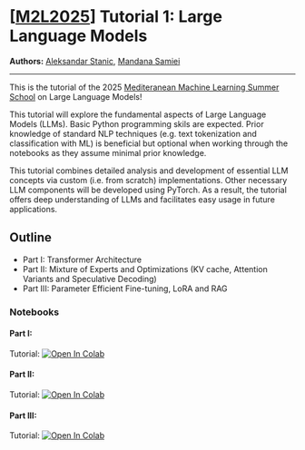 # [[M2L2025](https://www.m2lschool.org/home)] Tutorial 1: Large Language Models

**Authors:** [Aleksandar Stanic](https://astanic.github.io/), [Mandana Samiei](https://mandanasmi.github.io/)

--- 
This is the tutorial of the 2025 [Mediteranean Machine Learning Summer School](https://www.m2lschool.org) on Large Language Models!

This tutorial will explore the fundamental aspects of Large Language Models (LLMs). Basic Python programming skils are expected. Prior knowledge of standard NLP techniques (e.g. text tokenization and classification with ML) is beneficial but optional when working through the notebooks as they assume minimal prior knowledge.

This tutorial combines detailed analysis and development of essential LLM concepts via custom (i.e. from scratch) implementations. Other necessary LLM components will be developed using PyTorch. As a result, the tutorial offers deep understanding of LLMs and facilitates easy usage in future applications.

## Outline

* Part I: Transformer Architecture
* Part II: Mixture of Experts and Optimizations (KV cache, Attention Variants and Speculative Decoding)
* Part III: Parameter Efficient Fine-tuning, LoRA and RAG


### Notebooks



#### Part I: 
Tutorial: [![Open In 
Colab](https://colab.research.google.com/assets/colab-badge.svg)](https://colab.research.google.com/github/M2Lschool/tutorials2025/blob/master/1_llm/part1_EXERCISES.ipynb)


#### Part II: 
Tutorial: [![Open In 
Colab](https://colab.research.google.com/assets/colab-badge.svg)](https://colab.research.google.com/github/M2Lschool/tutorials2025/blob/master/1_llm/part2_EXERCISES.ipynb)


#### Part III: 
Tutorial: [![Open In 
Colab](https://colab.research.google.com/assets/colab-badge.svg)](https://colab.research.google.com/github/M2Lschool/tutorials2025/blob/master/1_llm/part3_EXERCISES.ipynb)
